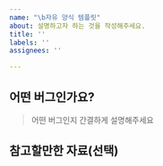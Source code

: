 ```yaml
---
name: "\b자유 양식 템플릿"
about: 설명하고자 하는 것을 작성해주세요.
title: ''
labels: ''
assignees: ''

---
```


## 어떤 버그인가요?

> 어떤 버그인지 간결하게 설명해주세요

## 

> 

## 

> 

## 참고할만한 자료(선택)
